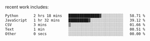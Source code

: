 
<!--<img width="1415" height="100" alt="blu" src="https://github.com/rdsilva01/rdsilva01/assets/101207588/deb060e5-d035-4f09-b511-e3f50605b207">-->

<!-- \> Enthusiastic about developing and building solutions <br>
\> Computer Science and Engineering @ UBI -->

<!-- <a href="https://www.rodrigosilva.live/">personal website</a> 🏁 -->

<!-- ![](https://komarev.com/ghpvc/?username=rdsilva01) -->

recent work includes:
<!--START_SECTION:waka-->

```txt
Python       2 hrs 18 mins   ██████████████▓░░░░░░░░░░   58.71 %
JavaScript   1 hr 32 mins    █████████▓░░░░░░░░░░░░░░░   39.12 %
CSV          3 mins          ▒░░░░░░░░░░░░░░░░░░░░░░░░   01.66 %
Text         1 min           ░░░░░░░░░░░░░░░░░░░░░░░░░   00.51 %
Other        0 secs          ░░░░░░░░░░░░░░░░░░░░░░░░░   00.00 %
```

<!--END_SECTION:waka-->

